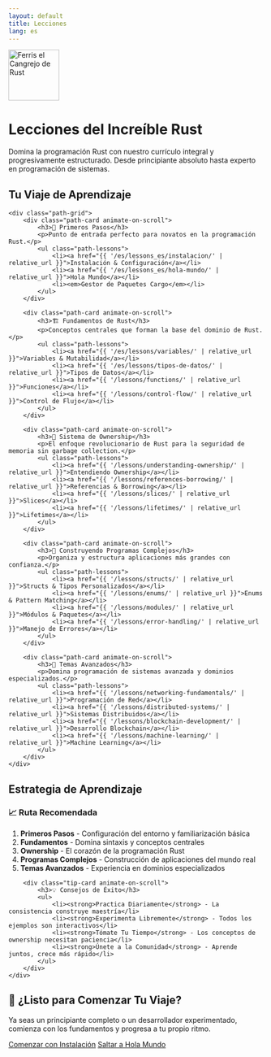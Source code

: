 ```yaml
---
layout: default
title: Lecciones
lang: es
---
```


<div class="hero lessons-hero">
    <div class="hero-content">
        <div class="hero-logo">
            <img src="https://upload.wikimedia.org/wikipedia/commons/thumb/0/0f/Original_Ferris.svg/800px-Original_Ferris.svg.png" alt="Ferris el Cangrejo de Rust" width="100" height="100">
        </div>
        <h1>Lecciones del Increíble Rust</h1>
        <p>Domina la programación Rust con nuestro currículo integral y progresivamente estructurado. Desde principiante absoluto hasta experto en programación de sistemas.</p>
    </div>
</div>

<div class="learning-path">
    <h2>Tu Viaje de Aprendizaje</h2>
    
    <div class="path-grid">
        <div class="path-card animate-on-scroll">
            <h3>🌱 Primeros Pasos</h3>
            <p>Punto de entrada perfecto para novatos en la programación Rust.</p>
            <ul class="path-lessons">
                <li><a href="{{ '/es/lessons_es/instalacion/' | relative_url }}">Instalación & Configuración</a></li>
                <li><a href="{{ '/es/lessons_es/hola-mundo/' | relative_url }}">Hola Mundo</a></li>
                <li><em>Gestor de Paquetes Cargo</em></li>
            </ul>
        </div>

        <div class="path-card animate-on-scroll">
            <h3>🏗️ Fundamentos de Rust</h3>
            <p>Conceptos centrales que forman la base del dominio de Rust.</p>
            <ul class="path-lessons">
                <li><a href="{{ '/es/lessons/variables/' | relative_url }}">Variables & Mutabilidad</a></li>
                <li><a href="{{ '/es/lessons/tipos-de-datos/' | relative_url }}">Tipos de Datos</a></li>
                <li><a href="{{ '/lessons/functions/' | relative_url }}">Funciones</a></li>
                <li><a href="{{ '/lessons/control-flow/' | relative_url }}">Control de Flujo</a></li>
            </ul>
        </div>

        <div class="path-card animate-on-scroll">
            <h3>🎯 Sistema de Ownership</h3>
            <p>El enfoque revolucionario de Rust para la seguridad de memoria sin garbage collection.</p>
            <ul class="path-lessons">
                <li><a href="{{ '/lessons/understanding-ownership/' | relative_url }}">Entendiendo Ownership</a></li>
                <li><a href="{{ '/lessons/references-borrowing/' | relative_url }}">Referencias & Borrowing</a></li>
                <li><a href="{{ '/lessons/slices/' | relative_url }}">Slices</a></li>
                <li><a href="{{ '/lessons/lifetimes/' | relative_url }}">Lifetimes</a></li>
            </ul>
        </div>

        <div class="path-card animate-on-scroll">
            <h3>🔧 Construyendo Programas Complejos</h3>
            <p>Organiza y estructura aplicaciones más grandes con confianza.</p>
            <ul class="path-lessons">
                <li><a href="{{ '/lessons/structs/' | relative_url }}">Structs & Tipos Personalizados</a></li>
                <li><a href="{{ '/lessons/enums/' | relative_url }}">Enums & Pattern Matching</a></li>
                <li><a href="{{ '/lessons/modules/' | relative_url }}">Módulos & Paquetes</a></li>
                <li><a href="{{ '/lessons/error-handling/' | relative_url }}">Manejo de Errores</a></li>
            </ul>
        </div>

        <div class="path-card animate-on-scroll">
            <h3>🚀 Temas Avanzados</h3>
            <p>Domina programación de sistemas avanzada y dominios especializados.</p>
            <ul class="path-lessons">
                <li><a href="{{ '/lessons/networking-fundamentals/' | relative_url }}">Programación de Red</a></li>
                <li><a href="{{ '/lessons/distributed-systems/' | relative_url }}">Sistemas Distribuidos</a></li>
                <li><a href="{{ '/lessons/blockchain-development/' | relative_url }}">Desarrollo Blockchain</a></li>
                <li><a href="{{ '/lessons/machine-learning/' | relative_url }}">Machine Learning</a></li>
            </ul>
        </div>
    </div>
</div>

<div class="learning-tips">
    <h2>Estrategia de Aprendizaje</h2>
    <div class="tips-grid">
        <div class="tip-card animate-on-scroll">
            <h3>📈 Ruta Recomendada</h3>
            <ol>
                <li><strong>Primeros Pasos</strong> - Configuración del entorno y familiarización básica</li>
                <li><strong>Fundamentos</strong> - Domina sintaxis y conceptos centrales</li>
                <li><strong>Ownership</strong> - El corazón de la programación Rust</li>
                <li><strong>Programas Complejos</strong> - Construcción de aplicaciones del mundo real</li>
                <li><strong>Temas Avanzados</strong> - Experiencia en dominios especializados</li>
            </ol>
        </div>
        
        <div class="tip-card animate-on-scroll">
            <h3>💡 Consejos de Éxito</h3>
            <ul>
                <li><strong>Practica Diariamente</strong> - La consistencia construye maestría</li>
                <li><strong>Experimenta Libremente</strong> - Todos los ejemplos son interactivos</li>
                <li><strong>Tómate Tu Tiempo</strong> - Los conceptos de ownership necesitan paciencia</li>
                <li><strong>Únete a la Comunidad</strong> - Aprende juntos, crece más rápido</li>
            </ul>
        </div>
    </div>
</div>

<div class="cta-section">
    <h2>🚀 ¿Listo para Comenzar Tu Viaje?</h2>
    <p>Ya seas un principiante completo o un desarrollador experimentado, comienza con los fundamentos y progresa a tu propio ritmo.</p>
    <div class="cta-buttons">
        <a href="{{ '/es/lessons_es/instalacion/' | relative_url }}" class="cta-button primary">Comenzar con Instalación</a>
        <a href="{{ '/es/lessons_es/hola-mundo/' | relative_url }}" class="cta-button secondary">Saltar a Hola Mundo</a>
    </div>
</div>

<script>
// Animaciones de scroll mejoradas
const observerOptions = {
    threshold: 0.1,
    rootMargin: '0px 0px -50px 0px'
};

const observer = new IntersectionObserver((entries) => {
    entries.forEach(entry => {
        if (entry.isIntersecting) {
            entry.target.classList.add('animate');
        }
    });
}, observerOptions);

document.addEventListener('DOMContentLoaded', () => {
    const animateElements = document.querySelectorAll('.animate-on-scroll');
    animateElements.forEach(el => observer.observe(el));
});

// Interacciones mejoradas de botones CTA
document.addEventListener('DOMContentLoaded', () => {
    const ctaButtons = document.querySelectorAll('.cta-button');
    ctaButtons.forEach(button => {
        button.addEventListener('mouseenter', () => {
            button.style.transform = 'translateY(-3px) scale(1.02)';
        });
        
        button.addEventListener('mouseleave', () => {
            button.style.transform = 'translateY(0) scale(1)';
        });
    });
});
</script>